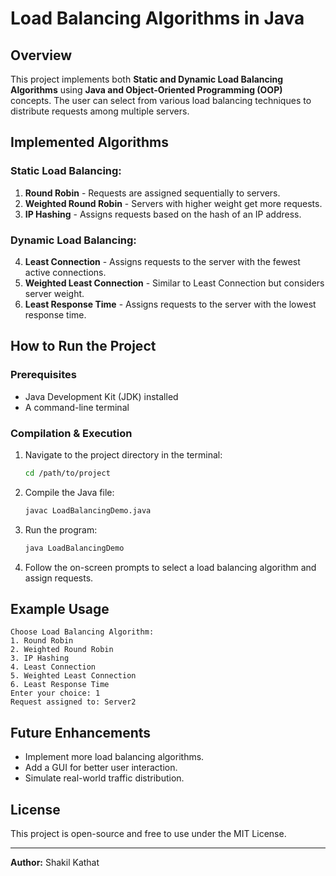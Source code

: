 # Load Balancing Algorithms in Java

## Overview

This project implements both **Static and Dynamic Load Balancing Algorithms** using **Java and Object-Oriented Programming (OOP)** concepts. The user can select from various load balancing techniques to distribute requests among multiple servers.

## Implemented Algorithms

### Static Load Balancing:

1. **Round Robin** - Requests are assigned sequentially to servers.
2. **Weighted Round Robin** - Servers with higher weight get more requests.
3. **IP Hashing** - Assigns requests based on the hash of an IP address.

### Dynamic Load Balancing:

4. **Least Connection** - Assigns requests to the server with the fewest active connections.
5. **Weighted Least Connection** - Similar to Least Connection but considers server weight.
6. **Least Response Time** - Assigns requests to the server with the lowest response time.

## How to Run the Project

### Prerequisites

- Java Development Kit (JDK) installed
- A command-line terminal

### Compilation & Execution

1. Navigate to the project directory in the terminal:
   ```sh
   cd /path/to/project
   ```
2. Compile the Java file:
   ```sh
   javac LoadBalancingDemo.java
   ```
3. Run the program:
   ```sh
   java LoadBalancingDemo
   ```
4. Follow the on-screen prompts to select a load balancing algorithm and assign requests.

## Example Usage

```
Choose Load Balancing Algorithm:
1. Round Robin
2. Weighted Round Robin
3. IP Hashing
4. Least Connection
5. Weighted Least Connection
6. Least Response Time
Enter your choice: 1
Request assigned to: Server2
```

## Future Enhancements

- Implement more load balancing algorithms.
- Add a GUI for better user interaction.
- Simulate real-world traffic distribution.

## License

This project is open-source and free to use under the MIT License.

---

**Author:** Shakil Kathat

